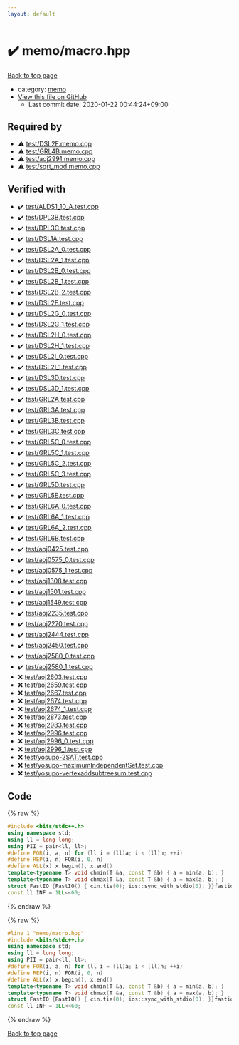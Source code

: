 ```yaml
---
layout: default
---
```


<!-- mathjax config similar to math.stackexchange -->
<script type="text/javascript" async
  src="https://cdnjs.cloudflare.com/ajax/libs/mathjax/2.7.5/MathJax.js?config=TeX-MML-AM_CHTML">
</script>
<script type="text/x-mathjax-config">
  MathJax.Hub.Config({
    TeX: { equationNumbers: { autoNumber: "AMS" }},
    tex2jax: {
      inlineMath: [ ['$','$'] ],
      processEscapes: true
    },
    "HTML-CSS": { matchFontHeight: false },
    displayAlign: "left",
    displayIndent: "2em"
  });
</script>

<script type="text/javascript" src="https://cdnjs.cloudflare.com/ajax/libs/jquery/3.4.1/jquery.min.js"></script>
<script src="https://cdn.jsdelivr.net/npm/jquery-balloon-js@1.1.2/jquery.balloon.min.js" integrity="sha256-ZEYs9VrgAeNuPvs15E39OsyOJaIkXEEt10fzxJ20+2I=" crossorigin="anonymous"></script>
<script type="text/javascript" src="../../assets/js/copy-button.js"></script>
<link rel="stylesheet" href="../../assets/css/copy-button.css" />


# :heavy_check_mark: memo/macro.hpp

<a href="../../index.html">Back to top page</a>

* category: <a href="../../index.html#d504a5ea65b088497578bdd812714d51">memo</a>
* <a href="{{ site.github.repository_url }}/blob/master/memo/macro.hpp">View this file on GitHub</a>
    - Last commit date: 2020-01-22 00:44:24+09:00




## Required by

* :warning: <a href="../test/DSL2F.memo.cpp.html">test/DSL2F.memo.cpp</a>
* :warning: <a href="../test/GRL4B.memo.cpp.html">test/GRL4B.memo.cpp</a>
* :warning: <a href="../test/aoj2991.memo.cpp.html">test/aoj2991.memo.cpp</a>
* :warning: <a href="../test/sqrt_mod.memo.cpp.html">test/sqrt_mod.memo.cpp</a>


## Verified with

* :heavy_check_mark: <a href="../../verify/test/ALDS1_10_A.test.cpp.html">test/ALDS1_10_A.test.cpp</a>
* :heavy_check_mark: <a href="../../verify/test/DPL3B.test.cpp.html">test/DPL3B.test.cpp</a>
* :heavy_check_mark: <a href="../../verify/test/DPL3C.test.cpp.html">test/DPL3C.test.cpp</a>
* :heavy_check_mark: <a href="../../verify/test/DSL1A.test.cpp.html">test/DSL1A.test.cpp</a>
* :heavy_check_mark: <a href="../../verify/test/DSL2A_0.test.cpp.html">test/DSL2A_0.test.cpp</a>
* :heavy_check_mark: <a href="../../verify/test/DSL2A_1.test.cpp.html">test/DSL2A_1.test.cpp</a>
* :heavy_check_mark: <a href="../../verify/test/DSL2B_0.test.cpp.html">test/DSL2B_0.test.cpp</a>
* :heavy_check_mark: <a href="../../verify/test/DSL2B_1.test.cpp.html">test/DSL2B_1.test.cpp</a>
* :heavy_check_mark: <a href="../../verify/test/DSL2B_2.test.cpp.html">test/DSL2B_2.test.cpp</a>
* :heavy_check_mark: <a href="../../verify/test/DSL2F.test.cpp.html">test/DSL2F.test.cpp</a>
* :heavy_check_mark: <a href="../../verify/test/DSL2G_0.test.cpp.html">test/DSL2G_0.test.cpp</a>
* :heavy_check_mark: <a href="../../verify/test/DSL2G_1.test.cpp.html">test/DSL2G_1.test.cpp</a>
* :heavy_check_mark: <a href="../../verify/test/DSL2H_0.test.cpp.html">test/DSL2H_0.test.cpp</a>
* :heavy_check_mark: <a href="../../verify/test/DSL2H_1.test.cpp.html">test/DSL2H_1.test.cpp</a>
* :heavy_check_mark: <a href="../../verify/test/DSL2I_0.test.cpp.html">test/DSL2I_0.test.cpp</a>
* :heavy_check_mark: <a href="../../verify/test/DSL2I_1.test.cpp.html">test/DSL2I_1.test.cpp</a>
* :heavy_check_mark: <a href="../../verify/test/DSL3D.test.cpp.html">test/DSL3D.test.cpp</a>
* :heavy_check_mark: <a href="../../verify/test/DSL3D_1.test.cpp.html">test/DSL3D_1.test.cpp</a>
* :heavy_check_mark: <a href="../../verify/test/GRL2A.test.cpp.html">test/GRL2A.test.cpp</a>
* :heavy_check_mark: <a href="../../verify/test/GRL3A.test.cpp.html">test/GRL3A.test.cpp</a>
* :heavy_check_mark: <a href="../../verify/test/GRL3B.test.cpp.html">test/GRL3B.test.cpp</a>
* :heavy_check_mark: <a href="../../verify/test/GRL3C.test.cpp.html">test/GRL3C.test.cpp</a>
* :heavy_check_mark: <a href="../../verify/test/GRL5C_0.test.cpp.html">test/GRL5C_0.test.cpp</a>
* :heavy_check_mark: <a href="../../verify/test/GRL5C_1.test.cpp.html">test/GRL5C_1.test.cpp</a>
* :heavy_check_mark: <a href="../../verify/test/GRL5C_2.test.cpp.html">test/GRL5C_2.test.cpp</a>
* :heavy_check_mark: <a href="../../verify/test/GRL5C_3.test.cpp.html">test/GRL5C_3.test.cpp</a>
* :heavy_check_mark: <a href="../../verify/test/GRL5D.test.cpp.html">test/GRL5D.test.cpp</a>
* :heavy_check_mark: <a href="../../verify/test/GRL5E.test.cpp.html">test/GRL5E.test.cpp</a>
* :heavy_check_mark: <a href="../../verify/test/GRL6A_0.test.cpp.html">test/GRL6A_0.test.cpp</a>
* :heavy_check_mark: <a href="../../verify/test/GRL6A_1.test.cpp.html">test/GRL6A_1.test.cpp</a>
* :heavy_check_mark: <a href="../../verify/test/GRL6A_2.test.cpp.html">test/GRL6A_2.test.cpp</a>
* :heavy_check_mark: <a href="../../verify/test/GRL6B.test.cpp.html">test/GRL6B.test.cpp</a>
* :heavy_check_mark: <a href="../../verify/test/aoj0425.test.cpp.html">test/aoj0425.test.cpp</a>
* :heavy_check_mark: <a href="../../verify/test/aoj0575_0.test.cpp.html">test/aoj0575_0.test.cpp</a>
* :heavy_check_mark: <a href="../../verify/test/aoj0575_1.test.cpp.html">test/aoj0575_1.test.cpp</a>
* :heavy_check_mark: <a href="../../verify/test/aoj1308.test.cpp.html">test/aoj1308.test.cpp</a>
* :heavy_check_mark: <a href="../../verify/test/aoj1501.test.cpp.html">test/aoj1501.test.cpp</a>
* :heavy_check_mark: <a href="../../verify/test/aoj1549.test.cpp.html">test/aoj1549.test.cpp</a>
* :heavy_check_mark: <a href="../../verify/test/aoj2235.test.cpp.html">test/aoj2235.test.cpp</a>
* :heavy_check_mark: <a href="../../verify/test/aoj2270.test.cpp.html">test/aoj2270.test.cpp</a>
* :heavy_check_mark: <a href="../../verify/test/aoj2444.test.cpp.html">test/aoj2444.test.cpp</a>
* :heavy_check_mark: <a href="../../verify/test/aoj2450.test.cpp.html">test/aoj2450.test.cpp</a>
* :heavy_check_mark: <a href="../../verify/test/aoj2580_0.test.cpp.html">test/aoj2580_0.test.cpp</a>
* :heavy_check_mark: <a href="../../verify/test/aoj2580_1.test.cpp.html">test/aoj2580_1.test.cpp</a>
* :x: <a href="../../verify/test/aoj2603.test.cpp.html">test/aoj2603.test.cpp</a>
* :x: <a href="../../verify/test/aoj2659.test.cpp.html">test/aoj2659.test.cpp</a>
* :x: <a href="../../verify/test/aoj2667.test.cpp.html">test/aoj2667.test.cpp</a>
* :x: <a href="../../verify/test/aoj2674.test.cpp.html">test/aoj2674.test.cpp</a>
* :x: <a href="../../verify/test/aoj2674_1.test.cpp.html">test/aoj2674_1.test.cpp</a>
* :x: <a href="../../verify/test/aoj2873.test.cpp.html">test/aoj2873.test.cpp</a>
* :x: <a href="../../verify/test/aoj2983.test.cpp.html">test/aoj2983.test.cpp</a>
* :x: <a href="../../verify/test/aoj2996.test.cpp.html">test/aoj2996.test.cpp</a>
* :x: <a href="../../verify/test/aoj2996_0.test.cpp.html">test/aoj2996_0.test.cpp</a>
* :x: <a href="../../verify/test/aoj2996_1.test.cpp.html">test/aoj2996_1.test.cpp</a>
* :x: <a href="../../verify/test/yosupo-2SAT.test.cpp.html">test/yosupo-2SAT.test.cpp</a>
* :x: <a href="../../verify/test/yosupo-maximumIndependentSet.test.cpp.html">test/yosupo-maximumIndependentSet.test.cpp</a>
* :x: <a href="../../verify/test/yosupo-vertexaddsubtreesum.test.cpp.html">test/yosupo-vertexaddsubtreesum.test.cpp</a>


## Code

<a id="unbundled"></a>
{% raw %}
```cpp
#include <bits/stdc++.h>
using namespace std;
using ll = long long;
using PII = pair<ll, ll>;
#define FOR(i, a, n) for (ll i = (ll)a; i < (ll)n; ++i)
#define REP(i, n) FOR(i, 0, n)
#define ALL(x) x.begin(), x.end()
template<typename T> void chmin(T &a, const T &b) { a = min(a, b); }
template<typename T> void chmax(T &a, const T &b) { a = max(a, b); }
struct FastIO {FastIO() { cin.tie(0); ios::sync_with_stdio(0); }}fastiofastio;
const ll INF = 1LL<<60;
```
{% endraw %}

<a id="bundled"></a>
{% raw %}
```cpp
#line 1 "memo/macro.hpp"
#include <bits/stdc++.h>
using namespace std;
using ll = long long;
using PII = pair<ll, ll>;
#define FOR(i, a, n) for (ll i = (ll)a; i < (ll)n; ++i)
#define REP(i, n) FOR(i, 0, n)
#define ALL(x) x.begin(), x.end()
template<typename T> void chmin(T &a, const T &b) { a = min(a, b); }
template<typename T> void chmax(T &a, const T &b) { a = max(a, b); }
struct FastIO {FastIO() { cin.tie(0); ios::sync_with_stdio(0); }}fastiofastio;
const ll INF = 1LL<<60;
```
{% endraw %}

<a href="../../index.html">Back to top page</a>

